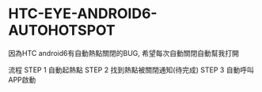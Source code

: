 # HTC-EYE-ANDROID6-AUTOHOTSPOT
因為HTC android6有自動熱點關閉的BUG, 希望每次自動關閉自動幫我打開

流程
STEP 1 自動起熱點
STEP 2 找到熱點被關閉通知(待完成)
STEP 3 自動呼叫APP啟動
